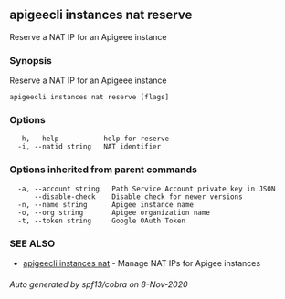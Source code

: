 ## apigeecli instances nat reserve

Reserve a NAT IP for an Apigeee instance

### Synopsis

Reserve a NAT IP for an Apigeee instance

```
apigeecli instances nat reserve [flags]
```

### Options

```
  -h, --help           help for reserve
  -i, --natid string   NAT identifier
```

### Options inherited from parent commands

```
  -a, --account string   Path Service Account private key in JSON
      --disable-check    Disable check for newer versions
  -n, --name string      Apigee instance name
  -o, --org string       Apigee organization name
  -t, --token string     Google OAuth Token
```

### SEE ALSO

* [apigeecli instances nat](apigeecli_instances_nat.md)	 - Manage NAT IPs for Apigee instances

###### Auto generated by spf13/cobra on 8-Nov-2020
